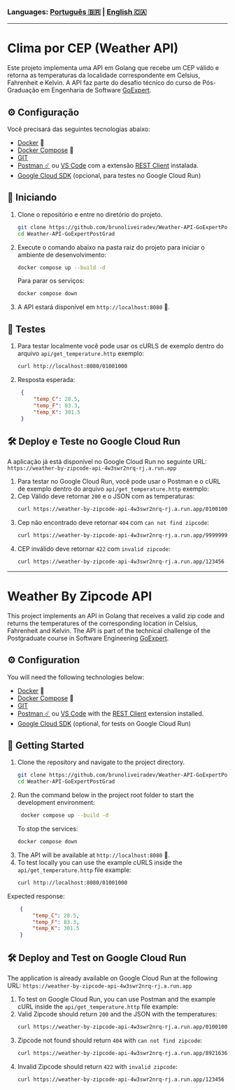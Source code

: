 ### Languages: [Português 🇧🇷](#clima-por-cep-weather-api) | [English 🇨🇦](#weather-by-zipcode-api)

---

# Clima por CEP (Weather API)

Este projeto implementa uma API em Golang que recebe um CEP válido e retorna as temperaturas da localidade
correspondente em Celsius, Fahrenheit e Kelvin. A API faz parte do desafio técnico do curso de Pós-Graduação em
Engenharia de Software [GoExpert](https://goexpert.fullcycle.com.br/pos-goexpert/).

## ⚙️ Configuração

Você precisará das seguintes tecnologias abaixo:

- [Docker](https://docs.docker.com/get-docker/) 🐳
- [Docker Compose](https://docs.docker.com/compose/install/) 🐳
- [GIT](https://git-scm.com/downloads)
- [Postman ☄️](https://www.postman.com/downloads/) ou [VS Code](https://code.visualstudio.com/download) com a
  extensão [REST Client](https://marketplace.visualstudio.com/items?itemName=humao.rest-client) instalada.
- [Google Cloud SDK](https://cloud.google.com/sdk/docs/install#mac) (opcional, para testes no Google Cloud Run)

## 🚀 Iniciando

1. Clone o repositório e entre no diretório do projeto.
   ```sh
   git clone https://github.com/brunoliveiradev/Weather-API-GoExpertPostGrad.git
   cd Weather-API-GoExpertPostGrad
   ```

2. Execute o comando abaixo na pasta raiz do projeto para iniciar o ambiente de desenvolvimento:
   ```sh
   docker compose up --build -d
   ```

   Para parar os serviços:
   ```sh
   docker compose down
   ```

3. A API estará disponível em `http://localhost:8080` 🚀.

## 🧪 Testes

1. Para testar localmente você pode usar os cURLS de exemplo dentro do arquivo `api/get_temperature.http` exemplo:
    ```sh
    curl http://localhost:8080/01001000
    ```
2. Resposta esperada:
   ```json
    {
        "temp_C": 28.5,
        "temp_F": 83.3,
        "temp_K": 301.5
    }
    ```

## 🛠️ Deploy e Teste no Google Cloud Run

A aplicação já está disponível no Google Cloud Run no seguinte
URL: `https://weather-by-zipcode-api-4w3swr2nrq-rj.a.run.app`

1. Para testar no Google Cloud Run, você pode usar o Postman e o cURL de exemplo dentro do
   arquivo `api/get_temperature.http`
   exemplo:
2. Cep Válido deve retornar `200` e o JSON com as temperaturas:
    ```sh
    curl https://weather-by-zipcode-api-4w3swr2nrq-rj.a.run.app/01001000
    ```
3. Cep não encontrado deve retornar `404` com `can not find zipcode`:
    ```sh
    curl https://weather-by-zipcode-api-4w3swr2nrq-rj.a.run.app/99999999
    ```
4. CEP inválido deve retornar `422` com `invalid zipcode`:
    ```sh
    curl https://weather-by-zipcode-api-4w3swr2nrq-rj.a.run.app/123456
    ```

---

# Weather By Zipcode API

This project implements an API in Golang that receives a valid zip code and returns the temperatures of the
corresponding
location in Celsius, Fahrenheit and Kelvin. The API is part of the technical challenge of the Postgraduate course in
Software Engineering [GoExpert](https://goexpert.fullcycle.com.br/pos-goexpert/).

## ⚙️ Configuration

You will need the following technologies below:

- [Docker](https://docs.docker.com/get-docker/) 🐳
- [Docker Compose](https://docs.docker.com/compose/install/) 🐳
- [GIT](https://git-scm.com/downloads)
- [Postman ☄️](https://www.postman.com/downloads/) ou [VS Code](https://code.visualstudio.com/download) with
  the [REST Client](https://marketplace.visualstudio.com/items?itemName=humao.rest-client) extension installed.
- [Google Cloud SDK](https://cloud.google.com/sdk/docs/install#mac) (optional, for tests on Google Cloud Run)

## 🚀 Getting Started

1. Clone the repository and navigate to the project directory.
   ```sh
   git clone https://github.com/brunoliveiradev/Weather-API-GoExpertPostGrad.git
   cd Weather-API-GoExpertPostGrad
   ```
2. Run the command below in the project root folder to start the development environment:
   ```sh
    docker compose up --build -d
    ```
   To stop the services:
    ```sh
    docker compose down
    ```
3. The API will be available at `http://localhost:8080` 🚀.
4. To test locally you can use the example cURLS inside the `api/get_temperature.http` file example:
    ```sh
    curl http://localhost:8080/01001000
    ```
Expected response:
```json
    {
        "temp_C": 28.5,
        "temp_F": 83.3,
        "temp_K": 301.5
    }
```

## 🛠️ Deploy and Test on Google Cloud Run

The application is already available on Google Cloud Run at the following
URL: `https://weather-by-zipcode-api-4w3swr2nrq-rj.a.run.app`

1. To test on Google Cloud Run, you can use Postman and the example cURL inside the `api/get_temperature.http` file
   example:
2. Valid Zipcode should return `200` and the JSON with the temperatures:
    ```sh
    curl https://weather-by-zipcode-api-4w3swr2nrq-rj.a.run.app/01001000
    ```
3. Zipcode not found should return `404` with `can not find zipcode`:
    ```sh
    curl https://weather-by-zipcode-api-4w3swr2nrq-rj.a.run.app/89216369
    ```
4. Invalid Zipcode should return `422` with `invalid zipcode`:
    ```sh
    curl https://weather-by-zipcode-api-4w3swr2nrq-rj.a.run.app/123456
    ```
      

